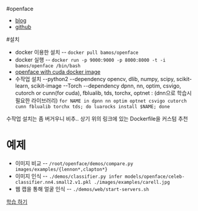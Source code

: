 #openface 
- [blog](http://cmusatyalab.github.io/openface/)
- [github](https://github.com/cmusatyalab/openface)

#설치
- docker 이용한 설치 
-- `docker pull bamos/openface`
- docker 실행 
-- `docker run -p 9000:9000 -p 8000:8000 -t -i bamos/openface /bin/bash`
- [openface with cuda docker image](./Dockerfile)
- 수작업 설치
--python2 
--dependency
opencv, dlib, numpy, scipy, scikit-learn, scikit-image
--Torch
--dependency
dpnn, nn, optim, csvigo, cutorch or cunn(for cuda), 
fblualib, tds, torchx, optnet : (dnn으로 학습시 필요한 라이브러리)
`for NAME in dpnn nn optim optnet csvigo cutorch cunn fblualib torchx tds; do luarocks install $NAME; done
`

수작업 설치는 좀 버거우니 비추.. 
상기 위의 링크에 있는 Dockerfile을 커스텀 추천

# 예제
- 이미지 비교
-- `/root/openface/demos/compare.py images/examples/{lennon*,clapton*}`
- 이미지 인식
-- `./demos/classifier.py infer models/openface/celeb-classifier.nn4.small2.v1.pkl ./images/examples/carell.jpg`
- 웹 캡을 통해 얼굴 인식
-- `./demos/web/start-servers.sh
`

[학습 하기](./train.md)



